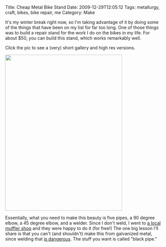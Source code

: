 Title: Cheap Metal Bike Stand
Date: 2009-12-29T12:05:12
Tags: metallurgy, craft, bikes, bike repair, me
Category: Make

It's my winter break right now, so I'm taking advantage of it by doing some of the things that have been on my list for far too long. One of those things was to build a repair stand for the work I do on the bikes in my life. For about $50, you can build this stand, which works remarkably well. 

Click the pic to see a (very) short gallery and high res versions.

<a href="/archive/shared/bike_stand/index.html"><img src="/archive/shared/bike_stand/000-DSC02109.JPG.medium.jpeg" width="375" height="500"></a>

Essentially, what you need to make this beauty is five pipes, a 90 degree elbow, a 45 degree elbow, and a welder. Since I don't weld, I went to <a href="http://www.yelp.com/biz/rons-berkeley-muffler-service-oakland">a local muffler shop</a> and they were happy to do it (for free!) The one big lesson I'll share is that you can't (and shouldn't) make this from galvanized metal, since welding that <a href="http://en.wikipedia.org/wiki/Metal_fume_fever" target="_blank">is dangerous</a>. The stuff you want is called "black pipe."
